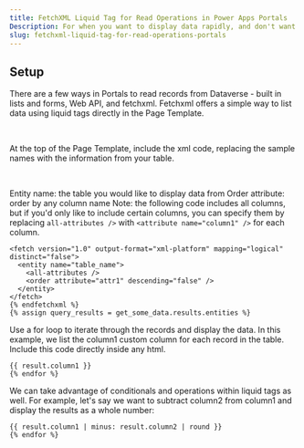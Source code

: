 ```yaml
---
title: FetchXML Liquid Tag for Read Operations in Power Apps Portals
Description: For when you want to display data rapidly, and don't want to set up the whole Web API
slug: fetchxml-liquid-tag-for-read-operations-portals
---
```


## Setup

There are a few ways in Portals to read records from Dataverse - built in lists and forms, Web API, and fetchxml. Fetchxml offers a simple way to list data using liquid tags directly in the Page Template.

<br>

At the top of the Page Template, include the xml code, replacing the sample names with the information from your table.

<br>

Entity name: the table you would like to display data from
Order attribute: order by any column name
Note: the following code includes all columns, but if you'd only like to include certain columns, you can specify them by replacing `all-attributes />` with `<attribute name="column1" />` for each column.

```{% fetchxml get_some_data %}
<fetch version="1.0" output-format="xml-platform" mapping="logical" distinct="false">
  <entity name="table_name">
    <all-attributes />
    <order attribute="attr1" descending="false" />
  </entity>
</fetch>
{% endfetchxml %}
{% assign query_results = get_some_data.results.entities %}
```

Use a for loop to iterate through the records and display the data. In this example, we list the column1 custom column for each record in the table. Include this code directly inside any html.

```{% for result in query_results %}
{{ result.column1 }}
{% endfor %}
```

We can take advantage of conditionals and operations within liquid tags as well. For example, let's say we want to subtract column2 from column1 and display the results as a whole number:

```{% for result in query_results %}
{{ result.column1 | minus: result.column2 | round }}
{% endfor %}
```
